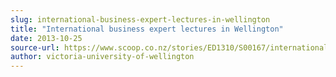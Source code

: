 ```yaml
---
slug: international-business-expert-lectures-in-wellington
title: "International business expert lectures in Wellington"
date: 2013-10-25
source-url: https://www.scoop.co.nz/stories/ED1310/S00167/international-business-expert-lectures-in-wellington.htm
author: victoria-university-of-wellington
---
```

